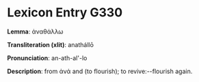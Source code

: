 # Lexicon Entry G330

**Lemma**: ἀναθάλλω

**Transliteration (xlit)**: anathállō

**Pronunciation**: an-ath-al'-lo

**Description**:
from ἀνά and  (to flourish); to revive:--flourish again.

